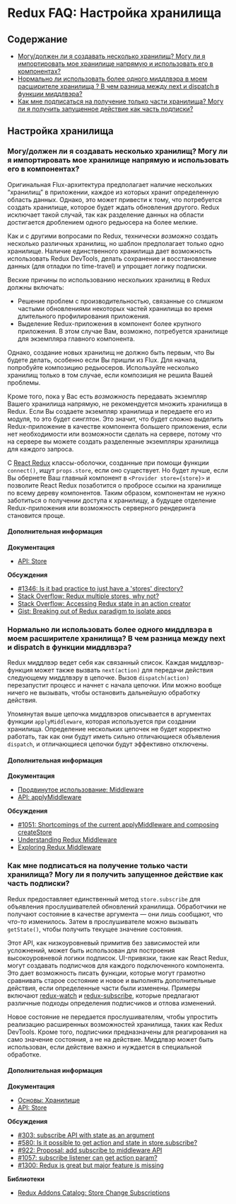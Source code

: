 # Redux FAQ: Настройка хранилища

## Содержание

- [Могу/должен ли я создавать несколько хранилищ? Могу ли я импортировать мое хранилище напрямую и использовать его в компонентах?](#store-setup-multiple-stores)
- [Нормально ли использовать более одного миддлвэра в моем расширителе хранилища ? В чем разница между next и dispatch в функции миддлвэра?](#store-setup-middleware-chains)
- [Как мне подписаться на получение только части хранилища? Могу ли я получить запущенное действие как часть подписки?](#store-setup-subscriptions)

## Настройка хранилища

<a id="store-setup-multiple-stores"></a>
### Могу/должен ли я создавать несколько хранилищ? Могу ли я импортировать мое хранилище напрямую и использовать его в компонентах?

Оригинальная Flux-архитектура предполагает наличие нескольких “хранилищ” в приложении, каждое из которых хранит определенную область данных. Однако, это может привести к тому, что потребуется создать хранилище, которое будет ждать обновления другого. Redux исключает такой случай, так как разделение данных на области достигается дроблением одного редьюсера на более мелкие.

Как и с другими вопросами по Redux, технически *возможно* создать несколько различных хранилищ, но шаблон предполагает только одно хранилище. Наличие единственного хранилища дает возможность использовать Redux DevTools, делать сохранение и восстановление данных (для отладки по time-travel) и упрощает логику подписки.

Веские причины по использованию нескольких хранилищ в Redux должны включать:

* Решение проблем с производительностью, связанные со слишком частыми обновлениями некоторых частей хранилища во время длительного профилирования приложения.
* Выделение Redux-приложения в компонент более крупного приложения. В этом случае Вам, возможно, потребуется хранилище для экземпляра главного компонента.

Однако, создание новых хранилищ не должно быть первым, что Вы будете делать, особенно если Вы пришли из Flux. Для начала, попробуйте композицию редьюсеров. Используйте несколько хранилищ только в том случае, если композиция не решила Вашей проблемы.

Кроме того, пока у Вас есть *возможность* передавать экземпляр Вашего хранилища напрямую, не рекомендуется множить хранилища в Redux. Если Вы создаете экземпляр хранилища и передаете его из модуля, то это будет синглтон. Это значит, что будет сложно выделить Redux-приложение в качестве компонента большего приложения, если нет необходимости или возможности сделать на сервере, потому что на сервере вы можете создать разделенные экземпляры хранилища для каждого запроса.

С [React Redux](https://github.com/reactjs/react-redux) классы-оболочки, созданные при помощи функции `connect()`, ищут `props.store`, если оно существует. Но будет лучше, если Вы обернете Ваш главный компонент в `<Provider store={store}>` и позволите React Redux позаботится о пробросе ссылки на хранилище по всему дереву компонентов. Таким образом, компонентам не нужно заботиться о получении доступа к хранилищу, а будущее отделение Redux-приложения или возможность серверного рендеринга становится проще.

#### Дополнительная информация

**Документация**
- [API: Store](/docs/api/Store.md)

**Обсуждения**
- [#1346: Is it bad practice to just have a 'stores' directory?](https://github.com/reactjs/redux/issues/1436)
- [Stack Overflow: Redux multiple stores, why not?](http://stackoverflow.com/questions/33619775/redux-multiple-stores-why-not)
- [Stack Overflow: Accessing Redux state in an action creator](http://stackoverflow.com/questions/35667249/accessing-redux-state-in-an-action-creator)
- [Gist: Breaking out of Redux paradigm to isolate apps](https://gist.github.com/gaearon/eeee2f619620ab7b55673a4ee2bf8400)


<a id="store-setup-middleware-chains"></a>
### Нормально ли использовать более одного миддлвэра в моем расширителе хранилища? В чем разница между next и dispatch в функции миддлвэра?

Redux миддлвэр ведет себя как связанный список. Каждая миддлвэр-функция может также вызвать `next(action)` для передачи действия следующему миддлвэру в цепочке. Вызов `dispatch(action)` перезапустит процесс и начнет с начала цепочки. Или можно вообще ничего не вызывать, чтобы остановить дальнейшую обработку действия.

Упомянутая выше цепочка миддлвэров описывается в аргументах функции `applyMiddleware`, которая используется при создании хранилища. Определение нескольких цепочек не будет корректно работать, так как они будут иметь сильно отличающиеся объявления `dispatch`, и отличающиеся цепочки будут эффективно отключены.

#### Дополнительная информация

**Документация**
- [Продвинутое использование: Middleware](/docs/advanced/Middleware.md)
- [API: applyMiddleware](/docs/api/applyMiddleware.md)

**Обсуждения**
- [#1051: Shortcomings of the current applyMiddleware and composing createStore](https://github.com/reactjs/redux/issues/1051)
- [Understanding Redux Middleware](https://medium.com/@meagle/understanding-87566abcfb7a)
- [Exploring Redux Middleware](http://blog.krawaller.se/posts/exploring-redux-middleware/)


<a id="store-setup-subscriptions"></a>
### Как мне подписаться на получение только части хранилища? Могу ли я получить запущенное действие как часть подписки?

Redux предоставляет единственный метод `store.subscribe` для объявления прослушивателей обновлений хранилища. Обработчики не получают состояние в качестве аргумента — они лишь сообщают, что *что-то* изменилось. Затем в прослушивателе можно вызывать `getState()`, чтобы получить текущее значение состояния.

Этот API, как низкоуровневый примитив без зависимостей или усложнений, может быть использован для построения высокоуровневой логики подписок. UI-привязки, такие как React Redux, могут создавать подписчков для каждого подключенного компонента. Это дает возможность писать функции, которые могут грамотно сравнивать старое состояние и новое и выполнять дополнительные действия, если определенные части были изменены. Примеры включают [redux-watch](https://github.com/jprichardson/redux-watch) и [redux-subscribe](https://github.com/ashaffer/redux-subscribe), которые предлагают различные подходы определения подписчиков и отлова изменений.

Новое состояние не передается прослушивателям, чтобы упростить реализацию расширенных возможностей хранилища, таких как Redux DevTools. Кроме того, подписчики предназначены для реагирования на само значение состояния, а не на действие. Миддлвэр может быть использован, если действие важно и нуждается в специальной обработке.

#### Дополнительная информация

**Документация**
- [Основы: Хранилище](/docs/basics/Store.md)
- [API: Store](/docs/api/Store.md)

**Обсуждения**
- [#303: subscribe API with state as an argument](https://github.com/reactjs/redux/issues/303)
- [#580: Is it possible to get action and state in store.subscribe?](https://github.com/reactjs/redux/issues/580)
- [#922: Proposal: add subscribe to middleware API](https://github.com/reactjs/redux/issues/922)
- [#1057: subscribe listener can get action param?](https://github.com/reactjs/redux/issues/1057)
- [#1300: Redux is great but major feature is missing](https://github.com/reactjs/redux/issues/1300)

**Библиотеки**
- [Redux Addons Catalog: Store Change Subscriptions](https://github.com/markerikson/redux-ecosystem-links/blob/master/store.md#store-change-subscriptions)